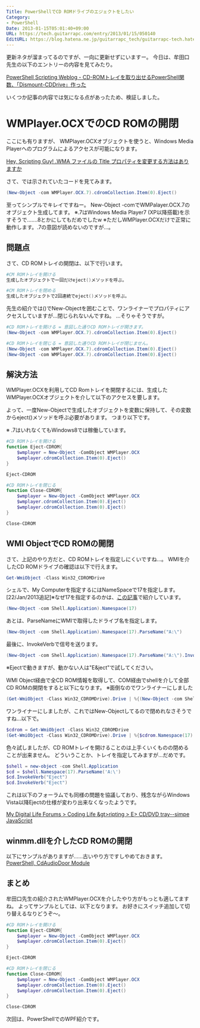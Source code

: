 ```yaml
---
Title: PowerShellでCD ROMドライブのエジェクトをしたい
Category:
- PowerShell
Date: 2013-01-15T05:01:40+09:00
URL: https://tech.guitarrapc.com/entry/2013/01/15/050140
EditURL: https://blog.hatena.ne.jp/guitarrapc_tech/guitarrapc-tech.hatenablog.com/atom/entry/6802418398340376727
---
```


<!--
Date: 2013-01-15T05:01:40+09:00
URL: https://tech.guitarrapc.com/entry/2013/01/15/050140
-->

更新ネタが溜まってるのですが、一向に更新せずにいますー。
今日は、牟田口先生の以下のエントリーの内容を見てみたり。

[PowerShell Scripting Weblog - CD-ROMトレイを取り出せるPowerShell関数、「Dismount-CDDrive」作った](http://winscript.jp/powershell/258)

いくつか記事の内容では気になる点があったため、検証しました。



# WMPlayer.OCXでのCD ROMの開閉
ここにも有りますが、
WMPlayer.OCXオブジェクトを使うと、Windows Media Playerへのプログラムによるアクセスが可能になります。

[Hey, Scripting Guy! .WMA ファイルの Title プロパティを変更する方法はありますか](http://gallery.technet.microsoft.com/scriptcenter/87f67063-f474-46a0-8616-9a76e6e8dbcd)

さて、では示されていたコードを見てみます。

```ps1
(New-Object -com WMPlayer.OCX.7).cdromCollection.Item(0).Eject()
```

至ってシンプルでキレイですねー。
New-Object -comでWMPalayer.OCX.7のオブジェクト生成してます。
※.7はWindows Media Player7 (XP以降搭載)を示すそうで…….8とかにしてもだめでしたw
※ただしWMPlayer.OCXだけで正常に動作します。.7の意図が読めないのですが…。

## 問題点
さて、CD ROMトレイの開閉は、以下で行います。

```ps1
#CM ROMトレイを開ける
生成したオブジェクトで一回だけeject()メソッドを呼ぶ。

#CM ROMトレイを閉める
生成したオブジェクトで2回連続でeject()メソッドを呼ぶ。
```


先生の紹介では()でNew-Objectを囲むことで、ワンライナーでプロパティにアクセスしていますが…閉じられないんですね。
…そりゃそうですが。

```ps1
#CD ROMトレイを開ける = 意図した通りCD ROMトレイが開きます。
(New-Object -com WMPlayer.OCX.7).cdromCollection.Item(0).Eject()
```



```ps1
#CD ROMトレイを閉じる = 意図した通りCD ROMトレイが閉じません。
(New-Object -com WMPlayer.OCX.7).cdromCollection.Item(0).Eject()
(New-Object -com WMPlayer.OCX.7).cdromCollection.Item(0).Eject()
```


## 解決方法

WMPlayer.OCXを利用してCD Romトレイを開閉するには、生成したWMPlayer.OCXオブジェクトを介して以下のアクセスを要します。

よって、一度New-Objectで生成したオブジェクトを変数に保持して、その変数からeject()メソッドを呼ぶ必要があります。
つまり以下です。

※ .7はいれなくてもWindows8では稼働しています。

```ps1
#CD ROMトレイを開ける
function Eject-CDROM{
    $wmplayer = New-Object -ComObject WMPlayer.OCX
    $wmplayer.cdromCollection.Item(0).Eject()
}

Eject-CDROM
```



```ps1
#CD ROMトレイを閉じる
function Close-CDROM{
    $wmplayer = New-Object -ComObject WMPlayer.OCX
    $wmplayer.cdromCollection.Item(0).Eject()
    $wmplayer.cdromCollection.Item(0).Eject()
}

Close-CDROM
```



## WMI ObjectでCD ROMの開閉
さて、上記のやり方だと、CD ROMトレイを指定しにくいですね…。
WMIを介したCD ROMドライブの確認は以下で行えます。

```ps1
Get-WmiObject -Class Win32_CDROMDrive
```

シェルで、My Computerを指定するにはNameSpaceで17を指定します。
[22/Jan/2013追記]※なぜ17を指定するのかは、<a href="http://wp.me/p2SHCh-c8" target="_blank">この記事</a>で紹介しています。

```ps1
(New-Object -com Shell.Application).Namespace(17)
```

あとは、ParseNameにWMIで取得したドライブ名を指定します。

```ps1
(New-Object -com Shell.Application).Namespace(17).ParseName("A:\")
```

最後に、InvokeVerbで信号を送ります。

```ps1
(New-Object -com Shell.Application).Namespace(17).ParseName("A:\").InvokeVerb("Eject")
```

※Ejectで動きますが、動かない人は"E&amp;ject"で試してください。

WMI Object経由で全CD ROM情報を取得して、COM経由でshellを介して全部CD ROMの開閉をすると以下になります。
※面倒なのでワンライナーにしました

```ps1
(Get-WmiObject -Class Win32_CDROMDrive).Drive | %{(New-Object -com Shell.Application).Namespace(17).ParseName($_).InvokeVerb("Eject")}
```

ワンライナーにしましたが、これではNew-Objectしてるので閉めれなさそうですね…以下で。

```ps1
$cdrom = Get-WmiObject -Class Win32_CDROMDrive
(Get-WmiObject -Class Win32_CDROMDrive).Drive | %{$cdrom.Namespace(17).ParseName($_).InvokeVerb("Eject")}
```

色々試しましたが、CD ROMトレイを開けることのは上手くいくものの閉めることが出来ません。
どういうことか、トレイを指定してみますが…だめです。

```ps1
$shell = new-object -com Shell.Application
$cd = $shell.Namespace(17).ParseName('A:\')
$cd.InvokeVerb("Eject")
$cd.InvokeVerb("Eject")
```

これは以下のフォーラムでも同様の問題を協議しており、残念ながらWindows Vista以降Ejectの仕様が変わり出来なくなったようです。

<a href="http://forums.mydigitallife.info/archive/index.php/t-26837.html?s=6ad5eef53413628152f419f4f876d626" target="_blank">My Digital Life Forums > Coding Life &gt>ripting > E> CD/DVD tray--simpe JavaScript</a>

## winmm.dllを介したCD ROMの開閉
以下にサンプルがありますが……古いやり方ですしやめておきます。
<a href="http://thepowershellguy.com/blogs/posh/archive/2008/08/04/powershell.aspx" target="_blank">PowerShell, CdAudioDoor Module</a>


## まとめ
牟田口先生の紹介されたWMPlayer.OCXを介したやり方がもっとも適してますね。
よってサンプルとしては、以下となります。
お好きにスイッチ追加して切り替えるなりどうぞ～。

```ps1
#CD ROMトレイを開ける
function Eject-CDROM{
    $wmplayer = New-Object -ComObject WMPlayer.OCX
    $wmplayer.cdromCollection.Item(0).Eject()
}

Eject-CDROM
```



```ps1
#CD ROMトレイを閉じる
function Close-CDROM{
    $wmplayer = New-Object -ComObject WMPlayer.OCX
    $wmplayer.cdromCollection.Item(0).Eject()
    $wmplayer.cdromCollection.Item(0).Eject()
}

Close-CDROM
```


次回は、PowerShellでのWPF紹介です。
